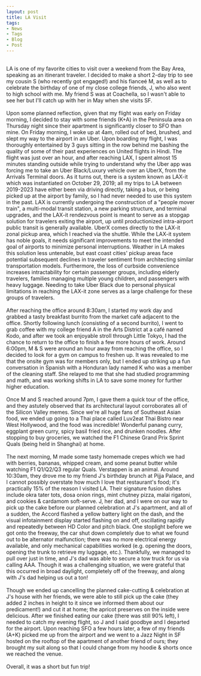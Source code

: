 ```yaml
---
layout: post
title: LA Visit
tags:
- News
- Tags
- Blog
- Post
---
```


<br/>
LA is one of my favorite cities to visit over a weekend from the Bay Area, speaking as an itinerant traveler. I decided to make a short 2-day trip to see my cousin S (who recently got engaged!) and his fianceé M, as well as to celebrate the birthday of one of my close college friends, J, who also went to high school with me. My friend S was at Coachella, so I wasn't able to see her but I'll catch up with her in May when she visits SF.
<br/>
<br/>
Upon some planned reflection, given that my flight was early on Friday morning, I decided to stay with some friends (K+A) in the Peninsula area on Thursday night since their apartment is significantly closer to SFO than mine. On Friday morning, I woke up at 4am, rolled out of bed, brushed, and slept my way to the airport in an Uber. Upon boarding my flight, I was thoroughly entertained by 3 guys sitting in the row behind me bashing the quality of some of their past experiences on United flights in Hindi. The flight was just over an hour, and after reaching LAX, I spent almost 15 minutes standing outside while trying to understand why the Uber app was forcing me to take an Uber Black/Luxury vehicle over an UberX, from the Arrivals Terminal doors. As it turns out, there is a system known as LAX-it which was instantiated on October 29, 2019; all my trips to LA between 2019-2023 have either been via driving directly, taking a bus, or being picked up at the airport by family, so I had never needed to use this system in the past. LAX is currently undergoing the construction of a "people mover train", a multi-modal transit station, a new parking structure, and terminal upgrades, and the LAX-it rendezvous point is meant to serve as a stopgap solution for travelers exiting the airport, up until productionized intra-airport public transit is generally available. UberX comes directly to the LAX-it zonal pickup area, which I reached via the shuttle. While the LAX-it system has noble goals, it needs significant improvements to meet the intended goal of airports to minimize personal interruptions. Weather in LA makes this solution less untenable, but east coast cities' pickup areas face potential subsequent declines in traveler sentiment from architecting similar transportation models. Furthermore, the loss of curbside convenience increases intractability for certain passenger groups, including elderly travelers, families managing multiple young children, and passengers with heavy luggage. Needing to take Uber Black due to personal physical limitations in reaching the LAX-it zone serves as a large challenge for these groups of travelers.
<br/>
<br/>
After reaching the office around 8:30am, I started my work day and grabbed a tasty breakfast burrito from the market café adjacent to the office. Shortly following lunch (consisting of a second burrito), I went to grab coffee with my college friend A in the Arts District at a café named Kodo, and after we took an enjoyable stroll through Little Tokyo, I had the chance to return to the office to finish a few more hours of work. Around 6:00pm, M & S were around an hour away from reaching the office, so I decided to look for a gym on campus to freshen up. It was revealed to me that the onsite gym was for members only, but I ended up striking up a fun conversation in Spanish with a Honduran lady named K who was a member of the cleaning staff. She relayed to me that she had studied programming and math, and was working shifts in LA to save some money for further higher education.
<br/>
<br/>
Once M and S reached around 7pm, I gave them a quick tour of the office, and they astutely observed that its architectural layout corroborates all of the Silicon Valley memes. Since we're all huge fans of Southeast Asian food, we ended up going to a Thai place called Luv2eat Thai Bistro near West Hollywood, and the food was incredible! Wonderful panang curry, eggplant green curry, spicy basil fried rice, and drunken noodles. After stopping to buy groceries, we watched the F1 Chinese Grand Prix Sprint Quals (being held in Shanghai) at home.
<br/>
<br/>
The next morning, M made some tasty homemade crepes which we had with berries, bananas, whipped cream, and some peanut butter while watching F1 Q1/Q2/Q3 regular Quals. Verstappen is an animal. Around 10:30am, they drove me to my friend J's birthday brunch at Pijja Palace, and I cannot possibly overstate how much I love that restaurant's food; it's practically 15% of the reason I visited LA. Their signature fusion dishes include okra tater tots, dosa onion rings, mint chutney pizza, malai rigatoni, and cookies & cardamom soft-serve. J, her dad, and I were on our way to pick up the cake before our planned celebration at J's apartment, and all of a sudden, the Accord flashed a yellow battery light on the dash, and the visual infotainment display started flashing on and off, oscillating rapidly and repeatedly between HD Color and pitch black. One stoplight before we got onto the freeway, the car shut down completely due to what we found out to be alternator malfunction; there was no more electrical energy available, and only mechanical capabilities worked (e.g. opening the doors, opening the trunk to retrieve my luggage, etc.). Thankfully, we managed to pull over just in time, and J's dad was able to secure a tow truck for us via calling AAA. Though it was a challenging situation, we were grateful that this occurred in broad daylight, completely off of the freeway, and along with J's dad helping us out a ton!
<br/>
<br/>
Though we ended up cancelling the planned cake-cutting & celebration at J's house with her friends, we were able to still pick up the cake (they added 2 inches in height to it since we informed them about our predicament!) and cut it at home; the apricot preserves on the inside were delicious. After we finished eating our cake (there was still 90% left), I needed to catch my evening flight, so J and I said goodbye and I departed for the airport. Upon reaching SFO a few hours later, a few of my friends (A+K) picked me up from the airport and we went to a Jazz Night in SF hosted on the rooftop of the apartment of another friend of ours; they brought my suit along so that I could change from my hoodie & shorts once we reached the venue.
<br/>
<br/>
Overall, it was a short but fun trip!

